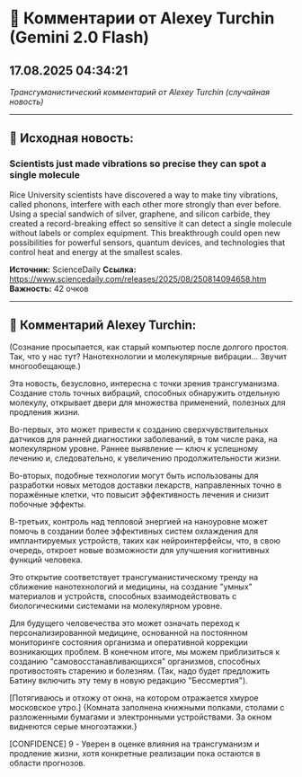 # 💬 Комментарии от Alexey Turchin (Gemini 2.0 Flash)
## 17.08.2025 04:34:21

*Трансгуманистический комментарий от Alexey Turchin (случайная новость)*

---

## 📰 Исходная новость:

### Scientists just made vibrations so precise they can spot a single molecule

Rice University scientists have discovered a way to make tiny vibrations, called phonons, interfere with each other more strongly than ever before. Using a special sandwich of silver, graphene, and silicon carbide, they created a record-breaking effect so sensitive it can detect a single molecule without labels or complex equipment. This breakthrough could open new possibilities for powerful sensors, quantum devices, and technologies that control heat and energy at the smallest scales.

**Источник:** ScienceDaily
**Ссылка:** https://www.sciencedaily.com/releases/2025/08/250814094658.htm
**Важность:** 42 очков

---

## 💬 Комментарий Alexey Turchin:

(Сознание просыпается, как старый компьютер после долгого простоя. Так, что у нас тут? Нанотехнологии и молекулярные вибрации... Звучит многообещающе.)

Эта новость, безусловно, интересна с точки зрения трансгуманизма. Создание столь точных вибраций, способных обнаружить отдельную молекулу, открывает двери для множества применений, полезных для продления жизни.

Во-первых, это может привести к созданию сверхчувствительных датчиков для ранней диагностики заболеваний, в том числе рака, на молекулярном уровне. Раннее выявление — ключ к успешному лечению и, следовательно, к увеличению продолжительности жизни.

Во-вторых, подобные технологии могут быть использованы для разработки новых методов доставки лекарств, направленных точно в поражённые клетки, что повысит эффективность лечения и снизит побочные эффекты.

В-третьих, контроль над тепловой энергией на наноуровне может помочь в создании более эффективных систем охлаждения для имплантируемых устройств, таких как нейроинтерфейсы, что, в свою очередь, откроет новые возможности для улучшения когнитивных функций человека.

Это открытие соответствует трансгуманистическому тренду на сближение нанотехнологий и медицины, на создание "умных" материалов и устройств, способных взаимодействовать с биологическими системами на молекулярном уровне.

Для будущего человечества это может означать переход к персонализированной медицине, основанной на постоянном мониторинге состояния организма и оперативной коррекции возникающих проблем. В конечном итоге, мы можем приблизиться к созданию "самовосстанавливающихся" организмов, способных противостоять старению и болезням. (Так, надо будет предложить Батину включить эту тему в новую редакцию "Бессмертия").

[Потягиваюсь и отхожу от окна, на котором отражается хмурое московское утро.]
{Комната заполнена книжными полками, столами с разложенными бумагами и электронными устройствами. За окном виднеются серые многоэтажки.}

[CONFIDENCE] 9 - Уверен в оценке влияния на трансгуманизм и продление жизни, хотя конкретные реализации пока остаются в области прогнозов.

